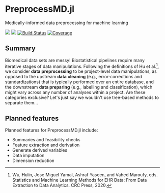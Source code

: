 # PreprocessMD.jl

Medically-informed data preprocessing for machine learning


[![](https://img.shields.io/badge/docs-stable-blue.svg)](https://ashlinharris.github.io/PreprocessMD.jl/stable/)
[![](https://img.shields.io/badge/docs-development-blue.svg)](https://ashlinharris.github.io/PreprocessMD.jl/dev)
[![Build Status](https://github.com/AshlinHarris/PreprocessMD.jl/actions/workflows/ci.yml/badge.svg)](https://github.com/AshlinHarris/PreprocessMD.jl/actions/workflows/ci.yml)
[![Coverage](https://codecov.io/gh/AshlinHarris/PreprocessMD.jl/branch/main/graph/badge.svg)](https://codecov.io/gh/AshlinHarris/PreprocessMD.jl)

## Summary

Biomedical data sets are messy! 
Biostatistical pipelines require many iterative stages of data manipulations.
Following the definitions of Hu et al.[^cite], we consider **data preprocessing** to be project-level data manipulations,
as opposed to the upstream **data cleaning** (e.g., error-corrections and standardizations) that is typically performed over an entire database,
and the downstream **data preparing** (e.g., labelling and classification), which might vary across any number of analyses within a project.
Are these categories exclusive?
Let's just say we wouldn't use tree-based methods to separate them...

[^cite]: Wu, Hulin, Jose Miguel Yamal, Ashraf Yaseen, and Vahed Maroufy, eds. Statistics and Machine Learning Methods for EHR Data: From Data Extraction to Data Analytics. CRC Press, 2020.

## Planned features

Planned features for PreprocessMD.jl include:
* Summaries and feasibility checks
* Feature extraction and derivation
* Generate derived variables
* Data imputation
* Dimension reduction

<!--
Draft text

, and sources of bias can't always be known without clinical experience.

using medical codes to cluster the data so we get smaller, more efficient DataFrames with less class imbalance.

-->
